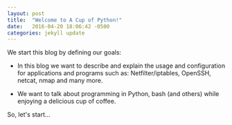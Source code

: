 ```yaml
---
layout: post
title:  "Welcome to A Cup of Python!"
date:   2016-04-20 18:06:42 -0500
categories: jekyll update
---
```

We start this blog by defining our goals:

* In this blog we want to describe and explain the usage and configuration for
applications and programs such as: Netfilter/iptables, OpenSSH, 
netcat, nmap and many more.

* We want to talk about programming in Python, bash (and others) while enjoying a delicious
cup of coffee.

So, let's start...


